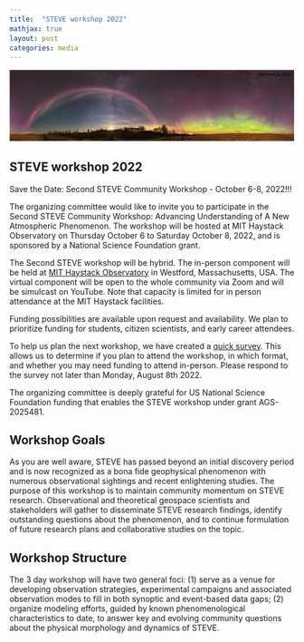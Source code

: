 ```yaml
---
title:  "STEVE workshop 2022"
mathjax: true
layout: post
categories: media
---
```


![STEVE](/assets/Martinis-2022.png)


## STEVE workshop 2022

Save the Date: Second STEVE Community Workshop - October 6-8, 2022!!!

The organizing committee would like to invite you to participate in the Second STEVE Community Workshop: Advancing Understanding of A New Atmospheric Phenomenon.  The workshop will be hosted at MIT Haystack Observatory on Thursday October 6 to Saturday October 8, 2022, and is sponsored by a National Science Foundation grant.

The Second STEVE workshop will be hybrid. The in-person component will be held at [MIT Haystack Observatory](https://www.haystack.mit.edu) in Westford, Massachusetts, USA.  The virtual component will be open to the whole community via Zoom and will be simulcast on YouTube.  Note that capacity is limited for in person attendance at the MIT Haystack facilities.

Funding possibilities are available upon request and availability. We plan to prioritize funding for students, citizen scientists, and early career attendees. 

To help us plan the next workshop, we have created a [quick survey](https://forms.gle/o5EmN8LJQapU5Dud6). This allows us to determine if you plan to attend the workshop, in which format, and whether you may need funding to attend in-person. Please respond to the survey not later than Monday, August 8th 2022.

The organizing committee is deeply grateful for US National Science Foundation funding that enables the STEVE workshop under grant AGS-2025481.



## Workshop Goals

As you are well aware, STEVE has passed beyond an initial discovery period and is now recognized as a bona fide geophysical phenomenon with numerous observational sightings and recent enlightening studies. The purpose of this workshop is to maintain community momentum on STEVE research.  Observational and theoretical geospace scientists and stakeholders will gather to disseminate STEVE research findings, identify outstanding questions about the phenomenon, and to continue formulation of future research plans and collaborative studies on the topic.

## Workshop Structure

The 3 day workshop will have two general foci: (1) serve as a venue for developing observation strategies, experimental campaigns and associated observation modes to fill in both synoptic and event-based data gaps; (2) organize modeling efforts, guided by known phenomenological characteristics to date, to answer key and evolving community questions about the physical morphology and dynamics of STEVE. 
